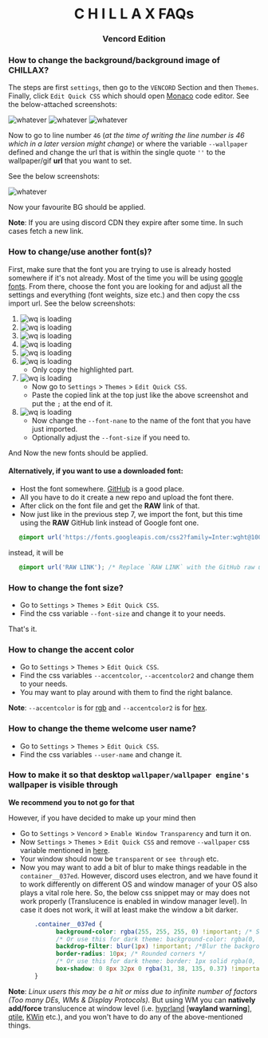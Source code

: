 <h1 align="center">C H I L L A X FAQs</h1>
<h3 align="center">Vencord Edition</h3>

### How to change the background/background image of CHILLAX?

The steps are first `settings`, then go to the `VENCORD` Section and then `Themes`.
Finally, click `Edit Quick CSS` which should open [Monaco](https://microsoft.github.io/monaco-editor/) code editor.
See the below-attached screenshots:

<img src="images/bg_change/go_to_settings.png" alt="whatever">
<img src="images/bg_change/edit_quick_css.png" alt="whatever">
<img src="images/bg_change/monaco_editor.png" alt="whatever">

Now to go to line number `46` (*at the time of writing the line number
is 46 which in a later version might change*) or where the variable `--wallpaper`
defined and change the url that is within the single quote `''`
to the wallpaper/gif **url** that you want to set.

See the below screenshots:

<img src="images/bg_change/bg_change.png" alt="whatever">

Now your favourite BG should be applied.

**Note**: If you are using discord CDN they expire after some time.
In such cases fetch a new link.

### How to change/use another font(s)?

First, make sure that the font you are trying to
use is already hosted somewhere if it's not already.
Most of the time you will be using [google fonts](https://fonts.google.com/).
From there, choose the font you are looking for and adjust all the settings
and everything (font weights, size etc.) and then copy the css import url.
See the below screenshots:

1. <img src="images/font_change/font_change_1.png" alt="wq is loading">
2. <img src="images/font_change/font_change_2.png" alt="wq is loading">
3. <img src="images/font_change/font_change_3.png" alt="wq is loading">
4. <img src="images/font_change/font_change_4.png" alt="wq is loading">
5. <img src="images/font_change/font_change_5.png" alt="wq is loading">
6. <img src="images/font_change/font_change_6.png" alt="wq is loading">

    * Only copy the highlighted part.

7. <img src="images/font_change/font_change_7.png" alt="wq is loading">

    * Now go to `Settings` > `Themes` > `Edit Quick CSS`.
    * Paste the copied link at the top just like the above screenshot and put the `;` at the end of it.

8. <img src="images/font_change/font_change_8.png" alt="wq is loading">

    * Now change the `--font-nane` to the name of the font that you have
      just imported.
    * Optionally adjust the `--font-size` if you need to.

And Now the new fonts should be applied.

#### Alternatively, if you want to use a downloaded font:

* Host the font somewhere. [GitHub](https://www.github.com) is a good place.
* All you have to do it create a new repo and upload the font there.
* After click on the font file and get the **RAW** link of that.
* Now just like in the previous step 7, we import the font, but this time
  using the **RAW** GitHub link instead of Google font one.

```css
   @import url('https://fonts.googleapis.com/css2?family=Inter:wght@100..900&display=swap');
```

instead, it will be

```css
   @import url('RAW LINK'); /* Replace `RAW LINK` with the GitHub raw url/link */
```

### How to change the font size?

* Go to `Settings` > `Themes` > `Edit Quick CSS`.
* Find the css variable `--font-size` and change it to your needs.

That's it.

### How to change the accent color

* Go to `Settings` > `Themes` > `Edit Quick CSS`.
* Find the css variables `--accentcolor`, `--accentcolor2` and change them to your needs.
* You may want to play around with them to find the right balance.

**Note**: `--accentcolor` is for [rgb](https://imagecolorpicker.com/) and `--accentcolor2` is for [hex](https://imagecolorpicker.com/).

### How to change the theme welcome user name?

* Go to `Settings` > `Themes` > `Edit Quick CSS`.
* Find the css variables `--user-name` and change it.

### How to make it so that desktop `wallpaper/wallpaper engine's` wallpaper is visible through

**We recommend you to not go for that**


However, if you have decided to make up your mind then

* Go to `Settings` > `Vencord` > `Enable Window Transparency` and turn it on.
* Now `Settings` > `Themes` > `Edit Quick CSS` and remove `--wallpaper` css variable
  mentioned in [here](#how-to-change-the-backgroundbackground-image-of-chillax).
* Your window should now be `transparent` or `see through` etc.
* Now you may want to add a bit of blur to make things readable in the `container__037ed`.
  However, discord uses electron, and we have found it to work differently on different
  OS and window manager of your OS also plays a vital role here.
  So, the below css snippet may or may does not work properly (Translucence is enabled in
  window manager level).
  In case it does not work, it will at least make the window a bit darker.
  ```css
      .container__037ed {
            background-color: rgba(255, 255, 255, 0) !important; /* Semi-transparent white for light theme */
            /* Or use this for dark theme: background-color: rgba(0, 0, 0, 0.1); */
            backdrop-filter: blur(1px) !important; /*Blur the background*/
            border-radius: 10px; /* Rounded corners */
            /* Or use this for dark theme: border: 1px solid rgba(0, 0, 0, 0.2); */
            box-shadow: 0 8px 32px 0 rgba(31, 38, 135, 0.37) !important; /* Optional: Add a box shadow for depth */
      }
  ```
**Note**: *Linux users this may be a hit or miss due to infinite number of factors
  (Too many DEs, WMs & Display Protocols).* 
  But using WM you can **natively add/force** translucence
  at window level
  (i.e. [hyprland](https://hyprland.org/) [**wayland warning**], [qtile](https://qtile.org/), [KWin](https://userbase.kde.org/KWin) etc.), 
  and you won't have to do any of the above-mentioned things.